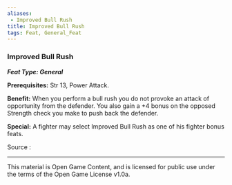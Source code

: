 ```yaml
---
aliases:
 - Improved Bull Rush
title: Improved Bull Rush
tags: Feat, General_Feat
---
```

### Improved Bull Rush 
***Feat Type: General***

**Prerequisites:** Str 13, Power Attack.

**Benefit:** When you perform a bull rush you do not provoke an attack
of opportunity from the defender. You also gain a +4 bonus on the
opposed Strength check you make to push back the defender.

**Special:** A fighter may select Improved Bull Rush as one of his
fighter bonus feats.


Source :

---

This material is Open Game Content, and is licensed for public use under the terms of the Open Game License v1.0a.
